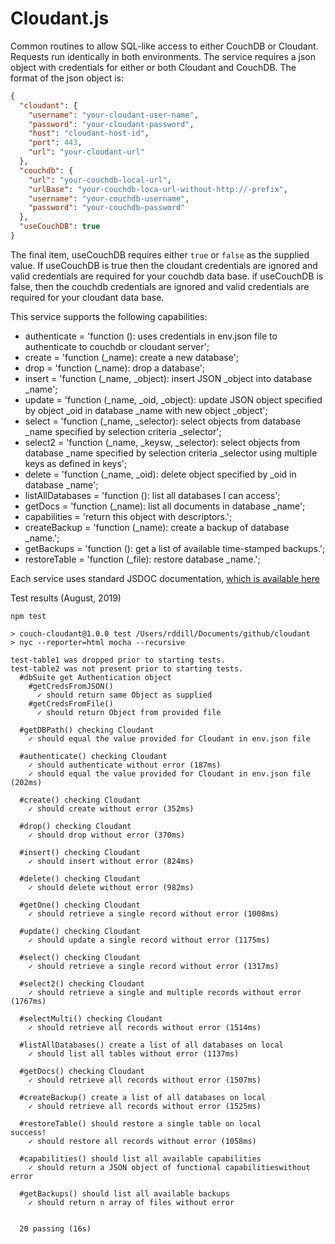 # Cloudant.js

Common routines to allow SQL-like access to either CouchDB or Cloudant. Requests run identically in both environments. The service requires a json object with credentials for either or both Cloudant and CouchDB. The format of the json object is: 
```JSON
{
  "cloudant": {
    "username": "your-cloudant-user-name",
    "password": "your-cloudant-password",
    "host": "cloudant-host-id",
    "port": 443,
    "url": "your-cloudant-url"
  },
  "couchdb": {
    "url": "your-couchdb-local-url",
    "urlBase": "your-couchdb-loca-url-without-http://-prefix",
    "username": "your-couchdb-username",
    "password": "your-couchdb-password"
  },
  "useCouchDB": true
}
```
The final item, useCouchDB requires either ```true``` or ```false``` as the supplied value. If useCouchDB is true then the cloudant credentials are ignored and valid credentials are required for your couchdb data base. if useCouchDB is false, then the couchdb credentials are ignored and valid credentials are required for your cloudant data base. 

This service supports the following capabilities: 
 -  authenticate = 'function (): uses credentials in env.json file to authenticate to couchdb or cloudant server';
 -  create = 'function (_name): create a new database';
-  drop = 'function (_name): drop a database';
-  insert = 'function (_name, _object): insert JSON _object into database _name';
-  update = 'function (_name, _oid, _object): update JSON object specified by object _oid in database _name with new object _object';
-  select = 'function (_name, _selector): select objects from database _name specified by selection criteria _selector';
-  select2 = 'function (_name, _keysw, _selector): select objects from database _name specified by selection criteria _selector using multiple keys as defined in keys';
-  delete = 'function (_name, _oid): delete object specified by _oid in database _name';
-  listAllDatabases = 'function (): list all databases I can access';
-  getDocs = 'function (_name): list all documents in database _name';
-  capabilities = 'return this object with descriptors.';
-  createBackup = 'function (_name): create a backup of database _name.';
-  getBackups = 'function (): get a list of available time-stamped backups.';
-  restoreTable = 'function (_file): restore database _name.';

Each service uses standard JSDOC documentation, [which is available here](./out/index.js.html)


Test results (August, 2019)
```
npm test

> couch-cloudant@1.0.0 test /Users/rddill/Documents/github/cloudant
> nyc --reporter=html mocha --recursive

test-table1 was dropped prior to starting tests.
test-table2 was not present prior to starting tests.
  #dbSuite get Authentication object
    #getCredsFromJSON()
      ✓ should return same Object as supplied
    #getCredsFromFile()
      ✓ should return Object from provided file

  #getDBPath() checking Cloudant
    ✓ should equal the value provided for Cloudant in env.json file

  #authenticate() checking Cloudant
    ✓ should authenticate without error (187ms)
    ✓ should equal the value provided for Cloudant in env.json file (202ms)

  #create() checking Cloudant
    ✓ should create without error (352ms)

  #drop() checking Cloudant
    ✓ should drop without error (370ms)

  #insert() checking Cloudant
    ✓ should insert without error (824ms)

  #delete() checking Cloudant
    ✓ should delete without error (982ms)

  #getOne() checking Cloudant
    ✓ should retrieve a single record without error (1008ms)

  #update() checking Cloudant
    ✓ should update a single record without error (1175ms)

  #select() checking Cloudant
    ✓ should retrieve a single record without error (1317ms)

  #select2() checking Cloudant
    ✓ should retrieve a single and multiple records without error (1767ms)

  #selectMulti() checking Cloudant
    ✓ should retrieve all records without error (1514ms)

  #listAllDatabases() create a list of all databases on local
    ✓ should list all tables without error (1137ms)

  #getDocs() checking Cloudant
    ✓ should retrieve all records without error (1507ms)

  #createBackup() create a list of all databases on local
    ✓ should retrieve all records without error (1525ms)

  #restoreTable() should restore a single table on local
success!
    ✓ should restore all records without error (1058ms)

  #capabilities() should list all available capabilities
    ✓ should return a JSON object of functional capabilitieswithout error

  #getBackups() should list all available backups
    ✓ should return n array of files without error


  20 passing (16s)
```
